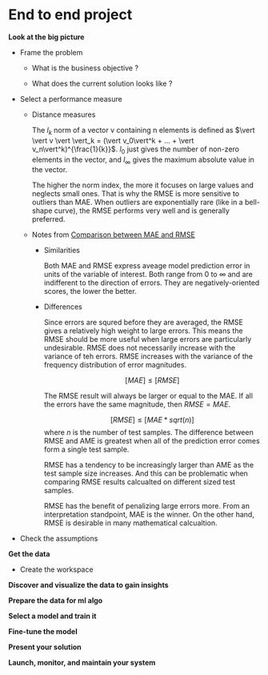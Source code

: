 # End to end project

**Look at the big picture**

* Frame the problem

  * What is the business objective ? 

  * What does the current solution looks like ? 

* Select a performance measure

  * Distance measures
    
    The $l_k$ norm of a vector v containing n elements is defined as $\vert \vert v \vert \vert_k = (\vert v_0\vert^k + ... + \vert v_n\vert^k)^{\frac{1}{k}}$. $l_0$ just gives the number of non-zero elements in the vector, and $l_{\infty}$ gives the maximum absolute value in the vector. 

    The higher the norm index, the more it focuses on large values and neglects small ones. That is why the RMSE is more sensitive to outliers than MAE. When outliers are exponentially rare (like in a bell-shape curve), the RMSE performs very well and is generally preferred. 

  * Notes from [Comparison between MAE and RMSE](https://medium.com/human-in-a-machine-world/mae-and-rmse-which-metric-is-better-e60ac3bde13d)
    
    * Similarities

      Both MAE and RMSE express aveage model prediction error in units of the variable of interest. Both range from 0 to $\infty$ and are indifferent to the direction of errors. They are negatively-oriented scores, the lower the better.

    * Differences 
     
      Since errors are squred before they are averaged, the RMSE gives a relatively high weight to large errors. This means the RMSE should be more useful when large errors are particularly undesirable. RMSE does not necessarily increase with the variance of teh errors. RMSE increases with the variance of the frequency distribution of error magnitudes. 

      $$
      [MAE] \leq [RMSE]
      $$

      The RMSE result will always be larger or equal to the MAE. If all the errors have the same magnitude, then $RMSE = MAE$.

      $$
      [RMSE] \leq [MAE * sqrt(n)]
      $$
      where $n$ is the number of test samples. The difference between RMSE and AME is greatest when all of the prediction error comes form a single test sample. 

      RMSE has a tendency to be increasingly larger than AME as the test sample size increases. And this can be problematic when comparing RMSE results calcualted on different sized test samples. 

      RMSE has the benefit of penalizing large errors more. From an interpretation standpoint, MAE is the winner. On the other hand, RMSE is desirable in many mathematical calcualtion. 

* Check the assumptions

  

**Get the data**

* Create the workspace
 
  


**Discover and visualize the data to gain insights**

**Prepare the data for ml algo**

**Select a model and train it**

**Fine-tune the model**

**Present your solution**

**Launch, monitor, and maintain your system**
